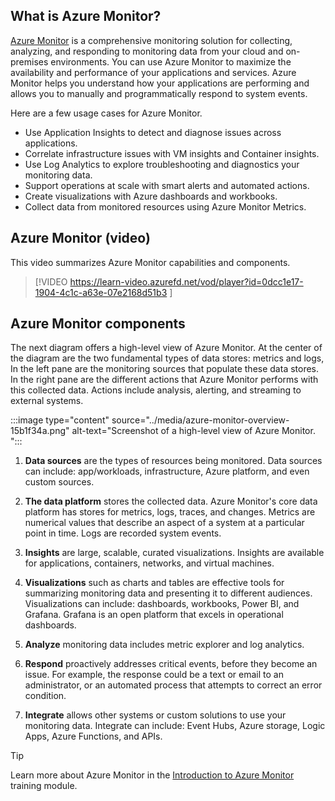 
## What is Azure Monitor?

[Azure Monitor](/azure/azure-monitor/fundamentals/overview) is a comprehensive monitoring solution for collecting, analyzing, and responding to monitoring data from your cloud and on-premises environments. You can use Azure Monitor to maximize the availability and performance of your applications and services. Azure Monitor helps you understand how your applications are performing and allows you to manually and programmatically respond to system events.

Here are a few usage cases for Azure Monitor.

 -  Use Application Insights to detect and diagnose issues across applications.
 -  Correlate infrastructure issues with VM insights and Container insights.
 -  Use Log Analytics to explore troubleshooting and diagnostics your monitoring data.
 -  Support operations at scale with smart alerts and automated actions.
 -  Create visualizations with Azure dashboards and workbooks.
 -  Collect data from monitored resources using Azure Monitor Metrics.

## Azure Monitor (video)

This video summarizes Azure Monitor capabilities and components. 

> [!VIDEO https://learn-video.azurefd.net/vod/player?id=0dcc1e17-1904-4c1c-a63e-07e2168d51b3 ]


## Azure Monitor components

The next diagram offers a high-level view of Azure Monitor. At the center of the diagram are the two fundamental types of data stores: metrics and logs, In the left pane are the monitoring sources that populate these data stores. In the right pane are the different actions that Azure Monitor performs with this collected data. Actions include analysis, alerting, and streaming to external systems.

:::image type="content" source="../media/azure-monitor-overview-15b1f34a.png" alt-text="Screenshot of a high-level view of Azure Monitor. ":::

1. **Data sources** are the types of resources being monitored. Data sources can include: app/workloads, infrastructure, Azure platform, and even custom sources.

1. **The data platform** stores the collected data. Azure Monitor's core data platform has stores for metrics, logs, traces, and changes. Metrics  are numerical values that describe an aspect of a system at a particular point in time. Logs are recorded system events. 

1. **Insights** are large, scalable, curated visualizations. Insights are available for applications, containers, networks, and virtual machines. 

1. **Visualizations** such as charts and tables are effective tools for summarizing monitoring data and presenting it to different audiences. Visualizations can include: dashboards, workbooks, Power BI, and Grafana. Grafana is an open platform that excels in operational dashboards. 

1. **Analyze** monitoring data includes metric explorer and log analytics.

1. **Respond** proactively addresses critical events, before they become an issue. For example, the response could be a text or email to an administrator, or an automated process that attempts to correct an error condition.

1. **Integrate** allows other systems or custom solutions to use your monitoring data. Integrate can include: Event Hubs, Azure storage, Logic Apps, Azure Functions, and APIs. 

> [!TIP]
> Learn more about Azure Monitor in the [Introduction to Azure Monitor](/training/modules/intro-to-azure-monitor/) training module.
